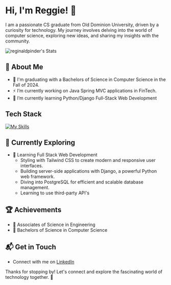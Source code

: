# Hi, I'm Reggie! 👋

I am a passionate CS graduate from Old Dominion University, driven by a curiosity for technology. My journey involves delving into the world of computer science, exploring new ideas, and sharing my insights with the community.

![reginaldpinder's Stats](https://github-readme-stats.vercel.app/api?username=<reggiepinder>&theme=vue-dark&show_icons=true&hide_border=true&count_private=true)

## 🚀 About Me

- 🔭 I'm graduating with a Bachelors of Science in Computer Science in the Fall of 2024.
- ⚡ I’m currently working on Java Spring MVC applications in FinTech. 
- 🌱 I’m currently learning Python/Django Full-Stack Web Development

## Tech Stack
[![My Skills](https://skillicons.dev/icons?i=js,html,css,linux,cpp,java,python,postgresql,docker,vscode,eclipse)](https://skillicons.dev)

## 🌱 Currently Exploring

- 🚀 Learning Full Stack Web Development
  - Styling with Tailwind CSS to create modern and responsive user interfaces.
  - Building server-side applications with Django, a powerful Python web framework.
  - Diving into PostgreSQL for efficient and scalable database management.
  - Learning to use third-party API's 

 ## 🏆 Achievements

- 🌟 Associates of Science in Engineering
- 🌟 Bachelors of Science in Computer Science


## 📬 Get in Touch

- Connect with me on [LinkedIn](https://www.linkedin.com/in/reginaldpinderjrva/)

Thanks for stopping by! Let's connect and explore the fascinating world of technology together. 🚀
